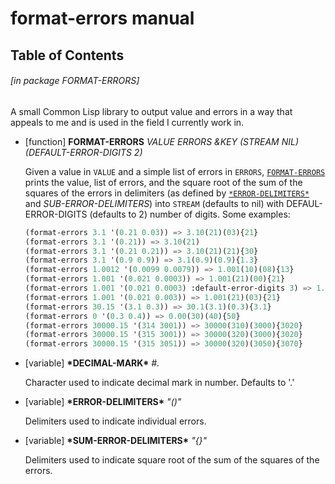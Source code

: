 <a id='x-28FORMAT-ERRORS-3A-40FORMAT-ERRORS-MANUAL-20MGL-PAX-3ASECTION-29'></a>

# format-errors manual

## Table of Contents


###### \[in package FORMAT-ERRORS\]
A small Common Lisp library to output value and errors in a way that
appeals to me and is used in the field I currently work in.

<a id='x-28FORMAT-ERRORS-3AFORMAT-ERRORS-20FUNCTION-29'></a>

- [function] **FORMAT-ERRORS** *VALUE ERRORS &KEY (STREAM NIL) (DEFAULT-ERROR-DIGITS 2)*

    Given a value in `VALUE` and a simple list of errors in `ERRORS`,
    [`FORMAT-ERRORS`][6866] prints the value, list of errors, and the square root of
    the sum of the squares of the errors in delimiters (as defined by
    [`*ERROR-DELIMITERS*`][2fc5] and *SUB-ERROR-DELIMITERS*) into `STREAM` (defaults
    to nil) with DEFAUL-ERROR-DIGITS (defaults to 2) number of digits. 
    Some examples:
    ```lisp
    (format-errors 3.1 '(0.21 0.03)) => 3.10(21)(03){21}
    (format-errors 3.1 '(0.21)) => 3.10(21)
    (format-errors 3.1 '(0.21 0.21)) => 3.10(21)(21){30}
    (format-errors 3.1 '(0.9 0.9)) => 3.1(0.9)(0.9){1.3}
    (format-errors 1.0012 '(0.0099 0.0079)) => 1.001(10)(08){13}
    (format-errors 1.001 '(0.021 0.0003)) => 1.001(21)(00){21}
    (format-errors 1.001 '(0.021 0.0003) :default-error-digits 3) => 1.0010(210)(003){210}
    (format-errors 1.001 '(0.021 0.003)) => 1.001(21)(03){21}
    (format-errors 30.15 '(3.1 0.3)) => 30.1(3.1)(0.3){3.1}
    (format-errors 0 '(0.3 0.4)) => 0.00(30)(40){50}
    (format-errors 30000.15 '(314 3001)) => 30000(310)(3000){3020}
    (format-errors 30000.15 '(315 3001)) => 30000(320)(3000){3020}
    (format-errors 30000.15 '(315 3051)) => 30000(320)(3050){3070}
    ```

<a id='x-28FORMAT-ERRORS-3A-2ADECIMAL-MARK-2A-20-28VARIABLE-29-29'></a>

- [variable] **\*DECIMAL-MARK\*** *#\.*

    Character used to indicate decimal mark in number. Defaults to '.'

<a id='x-28FORMAT-ERRORS-3A-2AERROR-DELIMITERS-2A-20-28VARIABLE-29-29'></a>

- [variable] **\*ERROR-DELIMITERS\*** *"()"*

    Delimiters used to indicate individual errors.

<a id='x-28FORMAT-ERRORS-3A-2ASUM-ERROR-DELIMITERS-2A-20-28VARIABLE-29-29'></a>

- [variable] **\*SUM-ERROR-DELIMITERS\*** *"{}"*

    Delimiters used to indicate square root of the sum of the squares of the errors.

  [2fc5]: #x-28FORMAT-ERRORS-3A-2AERROR-DELIMITERS-2A-20-28VARIABLE-29-29 "(FORMAT-ERRORS:*ERROR-DELIMITERS* (VARIABLE))"
  [6866]: #x-28FORMAT-ERRORS-3AFORMAT-ERRORS-20FUNCTION-29 "(FORMAT-ERRORS:FORMAT-ERRORS FUNCTION)"

